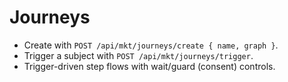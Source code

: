 # Journeys
- Create with `POST /api/mkt/journeys/create { name, graph }`.
- Trigger a subject with `POST /api/mkt/journeys/trigger`.
- Trigger-driven step flows with wait/guard (consent) controls.
